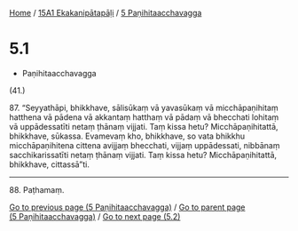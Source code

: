 
[Home](/) / [15A1 Ekakanipātapāḷi](...md) / [5 Paṇihitaacchavagga](../15A1/5.md)

# 5.1

* Paṇihitaacchavagga

(41.)

87\. “Seyyathāpi, bhikkhave, sālisūkaṃ vā yavasūkaṃ vā micchāpaṇihitaṃ hatthena vā pādena vā akkantaṃ hatthaṃ vā pādaṃ vā bhecchati lohitaṃ vā uppādessatīti netaṃ ṭhānaṃ vijjati. Taṃ kissa hetu? Micchāpaṇihitattā, bhikkhave, sūkassa. Evamevaṃ kho, bhikkhave, so vata bhikkhu micchāpaṇihitena cittena avijjaṃ bhecchati, vijjaṃ uppādessati, nibbānaṃ sacchikarissatīti netaṃ ṭhānaṃ vijjati. Taṃ kissa hetu? Micchāpaṇihitattā, bhikkhave, cittassā”ti.

---

88\. Paṭhamaṃ.



[Go to previous page (5 Paṇihitaacchavagga)](../15A1/5.md) / [Go to parent page (5 Paṇihitaacchavagga)](../15A1/5.md) / [Go to next page (5.2)](5.2.md)


